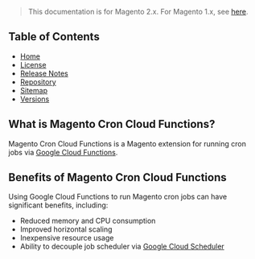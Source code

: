 <blockquote class="important">This documentation is for Magento 2.x. For Magento 1.x, see <a href="https://docs.auroraextensions.com/magento/extensions/1.x/magecroncloudfunctions/latest/">here</a>.</blockquote>

## Table of Contents

- [Home](https://docs.auroraextensions.com/magento/extensions/2.x/magentocroncloudfunctions/latest/)
- [License](https://docs.auroraextensions.com/magento/extensions/2.x/magentocroncloudfunctions/LICENSE.txt)
- [Release Notes](https://docs.auroraextensions.com/magento/extensions/2.x/magentocroncloudfunctions/RELEASE_NOTES.txt)
- [Repository](https://github.com/auroraextensions/magentocroncloudfunctions)
- [Sitemap](https://docs.auroraextensions.com/magento/extensions/2.x/magentocroncloudfunctions/latest/sitemap.xml)
- [Versions](https://docs.auroraextensions.com/magento/extensions/2.x/magentocroncloudfunctions/)

## What is Magento Cron Cloud Functions?

Magento Cron Cloud Functions is a Magento extension for running cron jobs via [Google Cloud Functions](https://cloud.google.com/functions/).

## Benefits of Magento Cron Cloud Functions

Using Google Cloud Functions to run Magento cron jobs can have significant benefits, including:

+ Reduced memory and CPU consumption
+ Improved horizontal scaling
+ Inexpensive resource usage
+ Ability to decouple job scheduler via [Google Cloud Scheduler](https://cloud.google.com/scheduler/)
